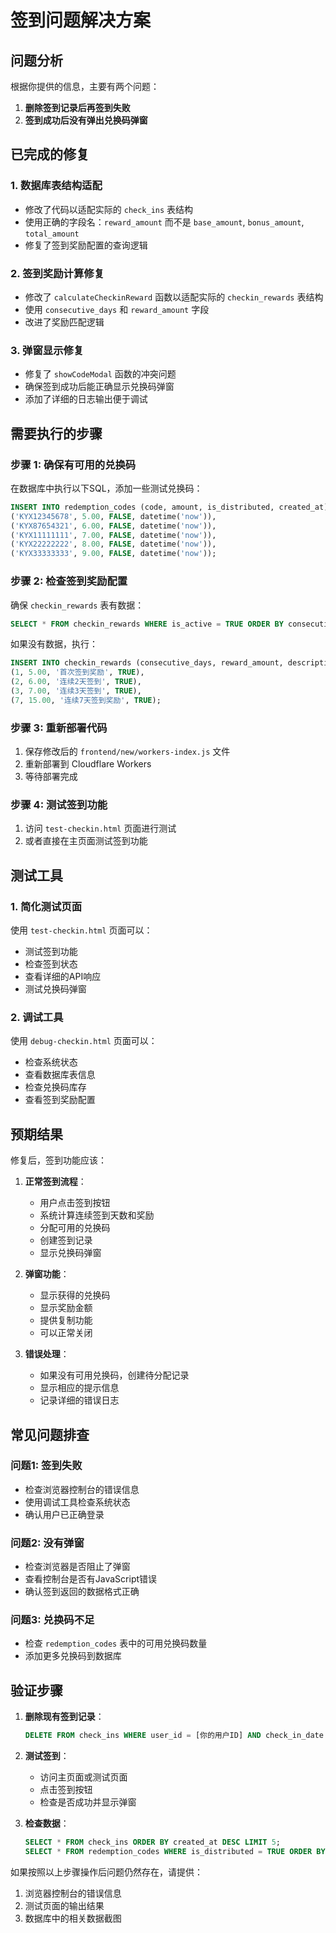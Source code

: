 # 签到问题解决方案

## 问题分析

根据你提供的信息，主要有两个问题：

1. **删除签到记录后再签到失败**
2. **签到成功后没有弹出兑换码弹窗**

## 已完成的修复

### 1. 数据库表结构适配
- 修改了代码以适配实际的 `check_ins` 表结构
- 使用正确的字段名：`reward_amount` 而不是 `base_amount`, `bonus_amount`, `total_amount`
- 修复了签到奖励配置的查询逻辑

### 2. 签到奖励计算修复
- 修改了 `calculateCheckinReward` 函数以适配实际的 `checkin_rewards` 表结构
- 使用 `consecutive_days` 和 `reward_amount` 字段
- 改进了奖励匹配逻辑

### 3. 弹窗显示修复
- 修复了 `showCodeModal` 函数的冲突问题
- 确保签到成功后能正确显示兑换码弹窗
- 添加了详细的日志输出便于调试

## 需要执行的步骤

### 步骤 1: 确保有可用的兑换码
在数据库中执行以下SQL，添加一些测试兑换码：

```sql
INSERT INTO redemption_codes (code, amount, is_distributed, created_at) VALUES
('KYX12345678', 5.00, FALSE, datetime('now')),
('KYX87654321', 6.00, FALSE, datetime('now')),
('KYX11111111', 7.00, FALSE, datetime('now')),
('KYX22222222', 8.00, FALSE, datetime('now')),
('KYX33333333', 9.00, FALSE, datetime('now'));
```

### 步骤 2: 检查签到奖励配置
确保 `checkin_rewards` 表有数据：

```sql
SELECT * FROM checkin_rewards WHERE is_active = TRUE ORDER BY consecutive_days;
```

如果没有数据，执行：

```sql
INSERT INTO checkin_rewards (consecutive_days, reward_amount, description, is_active) VALUES
(1, 5.00, '首次签到奖励', TRUE),
(2, 6.00, '连续2天签到', TRUE),
(3, 7.00, '连续3天签到', TRUE),
(7, 15.00, '连续7天签到奖励', TRUE);
```

### 步骤 3: 重新部署代码
1. 保存修改后的 `frontend/new/workers-index.js` 文件
2. 重新部署到 Cloudflare Workers
3. 等待部署完成

### 步骤 4: 测试签到功能
1. 访问 `test-checkin.html` 页面进行测试
2. 或者直接在主页面测试签到功能

## 测试工具

### 1. 简化测试页面
使用 `test-checkin.html` 页面可以：
- 测试签到功能
- 检查签到状态
- 查看详细的API响应
- 测试兑换码弹窗

### 2. 调试工具
使用 `debug-checkin.html` 页面可以：
- 检查系统状态
- 查看数据库表信息
- 检查兑换码库存
- 查看签到奖励配置

## 预期结果

修复后，签到功能应该：

1. **正常签到流程**：
   - 用户点击签到按钮
   - 系统计算连续签到天数和奖励
   - 分配可用的兑换码
   - 创建签到记录
   - 显示兑换码弹窗

2. **弹窗功能**：
   - 显示获得的兑换码
   - 显示奖励金额
   - 提供复制功能
   - 可以正常关闭

3. **错误处理**：
   - 如果没有可用兑换码，创建待分配记录
   - 显示相应的提示信息
   - 记录详细的错误日志

## 常见问题排查

### 问题1: 签到失败
- 检查浏览器控制台的错误信息
- 使用调试工具检查系统状态
- 确认用户已正确登录

### 问题2: 没有弹窗
- 检查浏览器是否阻止了弹窗
- 查看控制台是否有JavaScript错误
- 确认签到返回的数据格式正确

### 问题3: 兑换码不足
- 检查 `redemption_codes` 表中的可用兑换码数量
- 添加更多兑换码到数据库

## 验证步骤

1. **删除现有签到记录**：
   ```sql
   DELETE FROM check_ins WHERE user_id = [你的用户ID] AND check_in_date = date('now');
   ```

2. **测试签到**：
   - 访问主页面或测试页面
   - 点击签到按钮
   - 检查是否成功并显示弹窗

3. **检查数据**：
   ```sql
   SELECT * FROM check_ins ORDER BY created_at DESC LIMIT 5;
   SELECT * FROM redemption_codes WHERE is_distributed = TRUE ORDER BY distributed_at DESC LIMIT 5;
   ```

如果按照以上步骤操作后问题仍然存在，请提供：
1. 浏览器控制台的错误信息
2. 测试页面的输出结果
3. 数据库中的相关数据截图
